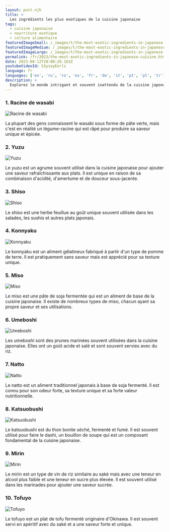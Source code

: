 ```yaml
---
layout: post.njk
title: >
  Les ingrédients les plus exotiques de la cuisine japonaise
tags:
  - cuisine japonaise
  - nourriture exotique
  - culture alimentaire
featuredImageSmall: /_images/t/the-most-exotic-ingredients-in-japanese-cuisine-cover-fr-small.webp
featuredImageMedium: /_images/t/the-most-exotic-ingredients-in-japanese-cuisine-cover-fr-medium.webp
featuredImageLarge: /_images/t/the-most-exotic-ingredients-in-japanese-cuisine-cover-fr-large.webp
permalink: /fr/2023/the-most-exotic-ingredients-in-japanese-cuisine.html
date: 2023-08-12T20:00:29.163Z
youtubeVideoId: S3yieyEerls
language: fr
languages: ['en', 'ru', 'ro', 'es', 'fr', 'de', 'it', 'pt', 'pl', 'tr']
description: >
  Explorez le monde intrigant et souvent inattendu de la cuisine japonaise. Découvrez les ingrédients les plus exotiques de la cuisine japonaise authentique qui sont inconnus du palais occidental.
---
```


### 1. Racine de wasabi

![Racine de wasabi](/_images/7/7e7ce4c26c3d93b505b1708b295b7578-medium.webp)

La plupart des gens connaissent le wasabi sous forme de pâte verte, mais c'est en réalité un légume-racine qui est râpé pour produire sa saveur unique et épicée.

### 2. Yuzu

![Yuzu](/_images/b/b9186236c7af894d6094d9e6082e0a95-medium.webp)

Le yuzu est un agrume souvent utilisé dans la cuisine japonaise pour ajouter une saveur rafraîchissante aux plats. Il est unique en raison de sa combinaison d'acidité, d'amertume et de douceur sous-jacente.

### 3. Shiso

![Shiso](/_images/5/55c1d55b375cacbd02291e86417476c6-medium.webp)

Le shiso est une herbe feuillue au goût unique souvent utilisée dans les salades, les sushis et autres plats japonais.

### 4. Konnyaku

![Konnyaku](/_images/a/ade60c573ceb62105ae10e1db6622222-medium.webp)

Le konnyaku est un aliment gélatineux fabriqué à partir d'un type de pomme de terre. Il est pratiquement sans saveur mais est apprécié pour sa texture unique.

### 5. Miso

![Miso](/_images/e/e39eaf9b883a96dec104d285290e0031-medium.webp)

Le miso est une pâte de soja fermentée qui est un aliment de base de la cuisine japonaise. Il existe de nombreux types de miso, chacun ayant sa propre saveur et ses utilisations.

### 6. Umeboshi

![Umeboshi](/_images/9/919dcb92f6de87721d2b0318d331b42f-medium.webp)

Les umeboshi sont des prunes marinées souvent utilisées dans la cuisine japonaise. Elles ont un goût acide et salé et sont souvent servies avec du riz.

### 7. Natto

![Natto](/_images/e/e04988a4cbce62b6685f25f5d3153379-medium.webp)

Le natto est un aliment traditionnel japonais à base de soja fermenté. Il est connu pour son odeur forte, sa texture unique et sa forte valeur nutritionnelle.

### 8. Katsuobushi

![Katsuobushi](/_images/5/5d0ea606f89306543e13d3bdd1284102-medium.webp)

Le katsuobushi est du thon bonite séché, fermenté et fumé. Il est souvent utilisé pour faire le dashi, un bouillon de soupe qui est un composant fondamental de la cuisine japonaise.

### 9. Mirin

![Mirin](/_images/4/4413da9ee8220edb4f101a9cc0a2798b-medium.webp)

Le mirin est un type de vin de riz similaire au saké mais avec une teneur en alcool plus faible et une teneur en sucre plus élevée. Il est souvent utilisé dans les marinades pour ajouter une saveur sucrée.

### 10. Tofuyo

![Tofuyo](/_images/e/e741146860f60d1a0c0d883365e7668e-medium.webp)

Le tofuyo est un plat de tofu fermenté originaire d'Okinawa. Il est souvent servi en apéritif avec du saké et a une saveur forte et unique.

